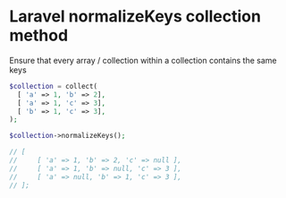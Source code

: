 # Laravel normalizeKeys collection method

Ensure that every array / collection within a collection contains the same keys

```php
$collection = collect(
  [ 'a' => 1, 'b' => 2],
  [ 'a' => 1, 'c' => 3],
  [ 'b' => 1, 'c' => 3],
);

$collection->normalizeKeys();

// [
//     [ 'a' => 1, 'b' => 2, 'c' => null ],
//     [ 'a' => 1, 'b' => null, 'c' => 3 ],
//     [ 'a' => null, 'b' => 1, 'c' => 3 ],
// ];
```
